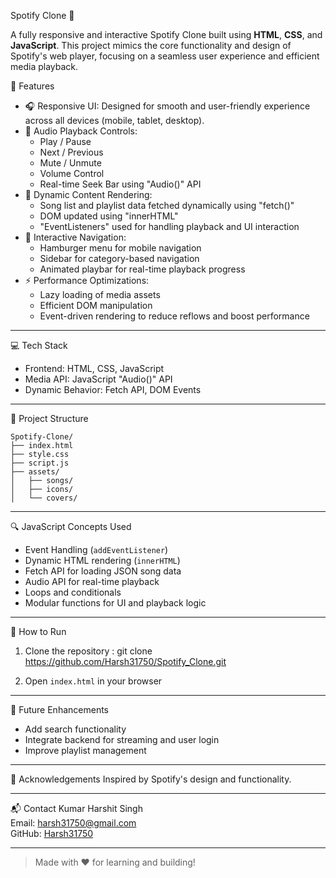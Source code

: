 Spotify Clone 🎵

A fully responsive and interactive Spotify Clone built using **HTML**, **CSS**, and **JavaScript**. This project mimics the core functionality and design of Spotify's web player, focusing on a seamless user experience and efficient media playback.


📌 Features

- 🎧 Responsive UI: Designed for smooth and user-friendly experience across all devices (mobile, tablet, desktop).
- 🎵 Audio Playback Controls:
  - Play / Pause
  - Next / Previous
  - Mute / Unmute
  - Volume Control
  - Real-time Seek Bar using "Audio()" API
- 📁 Dynamic Content Rendering:
  - Song list and playlist data fetched dynamically using "fetch()"
  - DOM updated using "innerHTML"
  - "EventListeners" used for handling playback and UI interaction
- 🧭 Interactive Navigation:
  - Hamburger menu for mobile navigation
  - Sidebar for category-based navigation
  - Animated playbar for real-time playback progress
- ⚡ Performance Optimizations:
  - Lazy loading of media assets
  - Efficient DOM manipulation
  - Event-driven rendering to reduce reflows and boost performance

---

💻 Tech Stack

- Frontend: HTML, CSS, JavaScript
- Media API: JavaScript "Audio()" API
- Dynamic Behavior: Fetch API, DOM Events

---

📂 Project Structure
```
Spotify-Clone/
├── index.html
├── style.css
├── script.js
├── assets/
│   ├── songs/
│   ├── icons/
│   └── covers/
```

---

🔍 JavaScript Concepts Used

- Event Handling (`addEventListener`)
- Dynamic HTML rendering (`innerHTML`)
- Fetch API for loading JSON song data
- Audio API for real-time playback
- Loops and conditionals
- Modular functions for UI and playback logic

---

🚀 How to Run
1. Clone the repository  : git clone https://github.com/Harsh31750/Spotify_Clone.git

2. Open `index.html` in your browser

---

 🎯 Future Enhancements
- Add search functionality
- Integrate backend for streaming and user login
- Improve playlist management

---

 🙌 Acknowledgements
Inspired by Spotify's design and functionality.

---

📬 Contact
Kumar Harshit Singh  
Email: harsh31750@gmail.com  
GitHub: [Harsh31750](https://github.com/Harsh31750)

---

> Made with ❤️ for learning and building!
